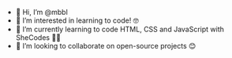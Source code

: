 - 👋 Hi, I’m @mbbl
- 👀 I’m interested in learning to code! 🤓
- 🌱 I’m currently learning to code HTML, CSS and JavaScript with SheCodes 👩‍💻
- 💞️ I’m looking to collaborate on open-source projects 😊
